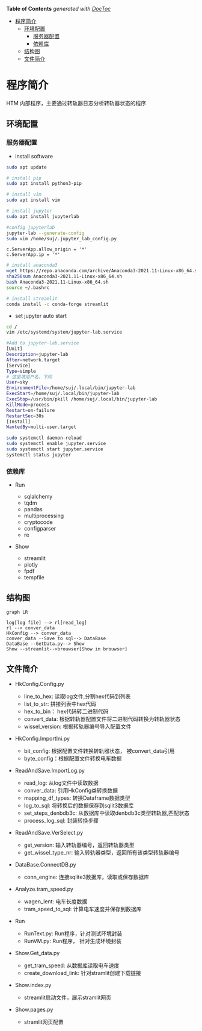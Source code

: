 <!-- START doctoc generated TOC please keep comment here to allow auto update -->
<!-- DON'T EDIT THIS SECTION, INSTEAD RE-RUN doctoc TO UPDATE -->
**Table of Contents**  *generated with [DocToc](https://github.com/thlorenz/doctoc)*

- [程序简介](#%E7%A8%8B%E5%BA%8F%E7%AE%80%E4%BB%8B)
  - [环境配置](#%E7%8E%AF%E5%A2%83%E9%85%8D%E7%BD%AE)
    - [服务器配置](#%E6%9C%8D%E5%8A%A1%E5%99%A8%E9%85%8D%E7%BD%AE)
    - [依赖库](#%E4%BE%9D%E8%B5%96%E5%BA%93)
  - [结构图](#%E7%BB%93%E6%9E%84%E5%9B%BE)
  - [文件简介](#%E6%96%87%E4%BB%B6%E7%AE%80%E4%BB%8B)

<!-- END doctoc generated TOC please keep comment here to allow auto update -->

# 程序简介
HTM 内部程序，主要通过转轨器日志分析转轨器状态的程序

## 环境配置
### 服务器配置
- install software
```bash
sudo apt update

# install pip
sudo apt install python3-pip

# install vim
sudo apt install vim

# install jupyter
sudo apt install jupyterlab

#config jupyterlab
jupyter-lab --generate-config
sudo vim /home/suj/.jupyter_lab_config.py
```
```python3
c.ServerApp.allow_origin = '*'
c.ServerApp.ip = '*'
```

```bash
# install anaconda3
wget https://repo.anaconda.com/archive/Anaconda3-2021.11-Linux-x86_64.sh
sha256sum Anaconda3-2021.11-Linux-x86_64.sh
bash Anaconda3-2021.11-Linux-x86_64.sh
source ~/.bashrc

# install streamlit
conda install -c conda-forge streamlit
```
- set jupyter auto start
```bash
cd /
vim /etc/systemd/system/jupyter-lab.service 
```
```bash
#Add to jupyter-lab.service
[Unit]
Description=jupyter-lab
After=network.target
[Service]
Type=simple
# 这里填用户名，下同
User=sky
EnvironmentFile=/home/suj/.local/bin/jupyter-lab
ExecStart=/home/suj/.local/bin/jupyter-lab
ExecStop=/usr/bin/pkill /home/suj/.local/bin/jupyter-lab
KillMode=process
Restart=on-failure
RestartSec=30s
[Install]
WantedBy=multi-user.target

```
```bash
sudo systemctl daemon-reload
sudo systemctl enable jupyter.service
sudo systemctl start jupyter.service
systemctl status jupyter
```

### 依赖库
- Run
  - sqlalchemy
  - tqdm
  - pandas
  - multiprocessing
  - cryptocode
  - configparser
  - re

- Show
  - streamlit
  - plotly
  - fpdf
  - tempfile

## 结构图
  ```mermaid
  graph LR

  log[log file] --> rl[read_log]
  rl --> conver_data
  HkConfig --> conver_data
  conver_data --Save to sql--> DataBase
  DataBase --GetData.py--> Show
  Show --streamlit-->brouwser[Show in brouwser]
  
  ```

## 文件简介

- HkConfig.Config.py
  - line_to_hex: 读取log文件,分割hex代码到列表
  - list_to_str: 拼接列表中hex代码
  - hex_to_bin： hex代码转二进制代码
  - convert_data: 根据转轨器配置文件将二进制代码转换为转轨器状态
  - wissel_version: 根据转轨器编号导入配置文件


- HkConfig.ImportIni.py
  - bit_config: 根据配置文件转换转轨器状态， 被convert_data引用
  - byte_config：根据配置文件转换电车数据
  

- ReadAndSave.ImportLog.py
  - read_log: 从log文件中读取数据
  - conver_data: 引用HkConfig类转换数据
  - mapping_df_types: 转换Dataframe数据类型
  - log_to_sql: 将转换后的数据保存到sqlit3数据库
  - set_steps_denbdb3c: 从数据库中读取denbdb3c类型转轨器,匹配状态
  - process_log_sql: 封装转换步骤

- ReadAndSave.VerSelect.py
  - get_version: 输入转轨器编号，返回转轨器类型
  - get_wissel_type_nr: 输入转轨器类型，返回所有该类型转轨器编号
  
- DataBase.ConnectDB.py
  - conn_engine: 连接sqlite3数据库，读取或保存数据库

- Analyze.tram_speed.py
  - wagen_lent: 电车长度数据
  - tram_speed_to_sql: 计算电车速度并保存到数据库

- Run
  - RunText.py: Run程序，针对测试环境封装
  - RunVM.py: Run程序， 针对生成环境封装
  
- Show.Get_data.py
  - get_tram_speed: 从数据库读取电车速度
  - create_download_link: 针对stramlit创建下载链接

- Show.index.py
  - streamlit启动文件，展示stramlit网页

- Show.pages.py
  - stramlit网页配置
